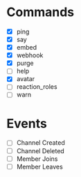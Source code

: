 # Commands
- [x] ping
- [x] say
- [x] embed
- [x] webhook
- [x] purge
- [ ] help
- [x] avatar
- [ ] reaction_roles
- [ ] warn

# Events
- [ ] Channel Created
- [ ] Channel Deleted
- [ ] Member Joins
- [ ] Member Leaves
